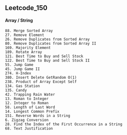 ## Leetcode_150

#### Array / String

    88. Merge Sorted Array
    27. Remove Element
    26. Remove Duplicates from Sorted Array
    80. Remove Duplicates from Sorted Array II
    169. Majority Element
    189. Rotate Array
    121. Best Time to Buy and Sell Stock
    122. Best Time to Buy and Sell Stock II
    55. Jump Game
    45. Jump Game II
    274. H-Index
    380. Insert Delete GetRandom O(1)
    238. Product of Array Except Self
    134. Gas Station
    135. Candy
    42. Trapping Rain Water
    13. Roman to Integer
    12. Integer to Roman
    58. Length of Last Word
    14. Longest Common Prefix
    151. Reverse Words in a String
    6. Zigzag Conversion
    28. Find the Index of the First Occurrence in a String
    68. Text Justification
